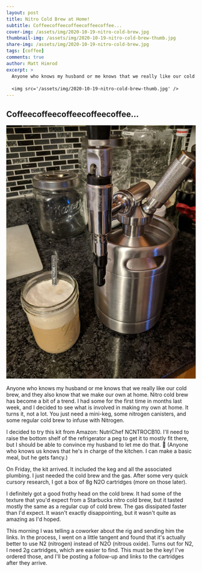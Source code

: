 ```yaml
---
layout: post
title: Nitro Cold Brew at Home!
subtitle: Coffeecoffeecoffeecoffeecoffee...
cover-img: /assets/img/2020-10-19-nitro-cold-brew.jpg
thumbnail-img: /assets/img/2020-10-19-nitro-cold-brew-thumb.jpg
share-img: /assets/img/2020-10-19-nitro-cold-brew.jpg
tags: [coffee]
comments: true
author: Matt Himrod
excerpt: >
  Anyone who knows my husband or me knows that we really like our cold brew, and they also know that we make our own at home. Nitro cold brew has become a bit of a trend. I had some for the first time in months last week, and I decided to see what is involved in making my own at home. It turns it, not a lot. You just need a mini-keg, some nitrogen canisters, and some regular cold brew to infuse with Nitrogen.

  <img src='/assets/img/2020-10-19-nitro-cold-brew-thumb.jpg' />
---
```


## Coffeecoffeecoffeecoffeecoffee...

![](/assets/img/2020-10-19-nitro-cold-brew.jpg)

Anyone who knows my husband or me knows that we really like our cold brew, and they also know that we make our own at home. Nitro cold brew has become a bit of a trend. I had some for the first time in months last week, and I decided to see what is involved in making my own at home. It turns it, not a lot. You just need a mini-keg, some nitrogen canisters, and some regular cold brew to infuse with Nitrogen.


I decided to try this kit from Amazon: NutriChef NCNTROCB10. I'll need to raise the bottom shelf of the refrigerator a peg to get it to mostly fit there, but I should be able to convince my husband to let me do that. 🤞 (Anyone who knows us knows that he's in charge of the kitchen. I can make a basic meal, but he gets fancy.)

On Friday, the kit arrived. It included the keg and all the associated plumbing. I just needed the cold brew and the gas. After some very quick cursory research, I got a box of 8g N2O cartridges (more on those later).

I definitely got a good frothy head on the cold brew. It had some of the texture that you'd expect from a Starbucks nitro cold brew, but it tasted mostly the same as a regular cup of cold brew. The gas dissipated faster than I'd expect. It wasn't exactly disappointing, but it wasn't quite as amazing as I'd hoped. 

This morning I was telling a coworker about the rig and sending him the links. In the process, I went on a little tangent and found that it's actually better to use N2 (nitrogen) instead of N2O (nitrous oxide). Turns out for N2, I need 2g cartridges, which are easier to find. This must be the key! I've ordered those, and I'll be posting a follow-up and links to the cartridges after they arrive. 